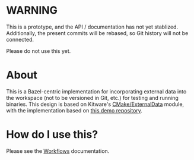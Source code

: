 # WARNING

This is a prototype, and the API / documentation has not yet stablized.
Additionally, the present commits will be rebased, so Git history will not be
connected.

Please do not use this yet.

# About

This is a Bazel-centric implementation for incorporating external data into the workspace (not to be versioned in Git, etc.) for testing and running binaries.
This design is based on Kitware's [CMake/ExternalData](https://blog.kitware.com/cmake-externaldata-using-large-files-with-distributed-version-control/) module, with the implementation based on [this demo repository](https://github.com/jcfr/bazel-large-files-with-girder).

# How do I use this?

Please see the [Workflows](WORKFLOWS.md) documentation.
